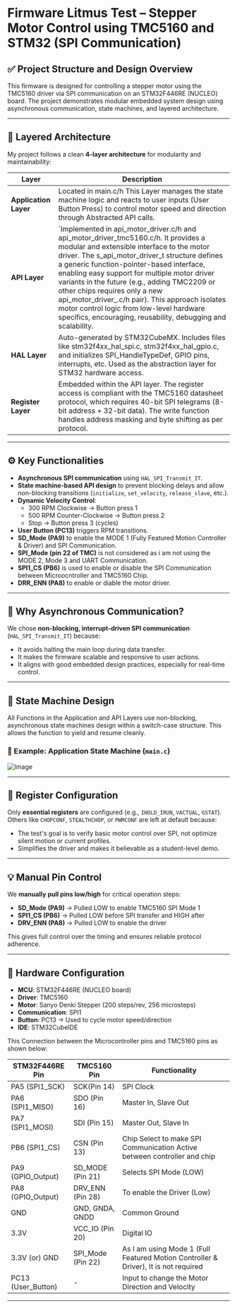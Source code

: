 # Firmware Litmus Test – Stepper Motor Control using TMC5160 and STM32 (SPI Communication)

## ✅ Project Structure and Design Overview

This firmware is designed for controlling a stepper motor using the TMC5160 driver via SPI communication on an STM32F446RE (NUCLEO) board. The project demonstrates modular embedded system design using asynchronous communication, state machines, and layered architecture.

---

## 📁 Layered Architecture

My project follows a clean **4-layer architecture** for modularity and maintainability:

| Layer              | Description |
|-------------------|-------------|
| **Application Layer** | Located in main.c/h This Layer manages the state machine logic and reacts to user inputs (User Button Press) to control motor speed and direction through Abstracted API calls. |
| **API Layer**         | `Implemented in api_motor_driver.c/h and api_motor_driver_tmc5160.c/h. It provides a modular and extensible interface to the motor driver. The s_api_motor_driver_t structure defines a generic function-pointer-based interface, enabling easy support for multiple motor driver variants in the future (e.g., adding TMC2209 or other chips requires only a new api_motor_driver_<chip>.c/h pair). This approach isolates motor control logic from low-level hardware specifics, encouraging, reusability, debugging and scalability. |
| **HAL Layer**         | Auto-generated by STM32CubeMX. Includes files like stm32f4xx_hal_spi.c, stm32f4xx_hal_gpio.c, and initializes SPI_HandleTypeDef, GPIO pins, interrupts, etc. Used as the abstraction layer for STM32 hardware access. |
| **Register Layer**    |Embedded within the API layer. The register access is compliant with the TMC5160 datasheet protocol, which requires 40-bit SPI telegrams (8-bit address + 32-bit data). The write function handles address masking and byte shifting as per protocol. |

---

## ⚙️ Key Functionalities

- **Asynchronous SPI communication** using `HAL_SPI_Transmit_IT`.
- **State machine-based API design** to prevent blocking delays and allow non-blocking transitions (`initialize`, `set_velocity`, `release_slave`, etc.).
- **Dynamic Velocity Control**:
  - 300 RPM Clockwise → Button press 1
  - 500 RPM Counter-Clockwise → Button press 2
  - Stop → Button press 3 (cycles)
- **User Button (PC13)** triggers RPM transitions.
- **SD_Mode (PA9)** to enable the MODE 1 (Fully Featured Motion Controller & Driver) and SPI Communication.
- **SPI_Mode (pin 22 of TMC)** is not considered as i am not using the MODE 2, Mode 3 and UART Communication.
- **SPI1_CS (PB6)** is used to enable or disable the SPI Communication between Microocntroller and TMC5160 Chip.
- **DRR_ENN (PA8)** to enable or diable the motor driver.
---

## 🧠 Why Asynchronous Communication?

We chose **non-blocking, interrupt-driven SPI communication** (`HAL_SPI_Transmit_IT`) because:

- It avoids halting the main loop during data transfer.
- It makes the firmware scalable and responsive to user actions.
- It aligns with good embedded design practices, especially for real-time control.

---

## 🔁 State Machine Design

All Functions in the Application and API Layers use non-blocking, asynchronous state machines design within a switch-case structure. This allows the function to yield and resume cleanly.

### 📌 Example: Application State Machine (`main.c`)

![Image](https://github.com/user-attachments/assets/742466af-db34-4441-878e-5ba8407840e2)

---

## 📌 Register Configuration

Only **essential registers** are configured (e.g., `IHOLD_IRUN`, `VACTUAL`, `GSTAT`). Others like `CHOPCONF`, `STEALTHCHOP`, or `PWMCONF` are left at default because:

- The test's goal is to verify basic motor control over SPI, not optimize silent motion or current profiles.
- Simplifies the driver and makes it believable as a student-level demo.

---

## 💡 Manual Pin Control

We **manually pull pins low/high** for critical operation steps:

- **SD_Mode (PA9)** → Pulled LOW to enable TMC5160 SPI Mode 1
- **SPI1_CS (PB6)** → Pulled LOW before SPI transfer and HIGH after
- **DRV_ENN (PA8)** → Pulled LOW to enable the driver

This gives full control over the timing and ensures reliable protocol adherence.

---

## 🔌 Hardware Configuration

- **MCU**: STM32F446RE (NUCLEO board)
- **Driver**: TMC5160
- **Motor**: Sanyo Denki Stepper (200 steps/rev, 256 microsteps)
- **Communication**: SPI1
- **Button**: PC13 → Used to cycle motor speed/direction
- **IDE**: STM32CubeIDE


This Connection between the Microcontroller pins and TMC5160 pins as shown below:

| STM32F446RE Pin         | TMC5160 Pin        | Functionality              |
|-------------------|--------------------|----------------------------|
| PA5 (SPI1_SCK)     | SCK(Pin 14)              | SPI Clock                  |
| PA6 (SPI1_MISO)    | SDO (Pin 16)                | Master In, Slave Out       |
| PA7 (SPI1_MOSI)    | SDI (Pin 15)             | Master Out, Slave In       |
| PB6 (SPI1_CS)      | CSN (Pin 13)                | Chip Select to make SPI Communication Active between controller and chip   |
| PA9 (GPIO_Output)  | SD_MODE (Pin 21)           | Selects SPI Mode (LOW)     |
| PA8 (GPIO_Output)             | DRV_ENN (Pin 28)                | To enable the Driver (Low) |
| GND               | GND, GNDA, GNDD              | Common Ground              |
| 3.3V              | VCC_IO (Pin 20)           | Digital IO       |
| 3.3V (or) GND             | SPI_Mode (Pin 22)            | As I am using Mode 1 (Full Featured Motion Controller & Driver), It is not required      |
| PC13 (User_Button)            | -           | Input to change the Motor Direction and Velocity |

---

